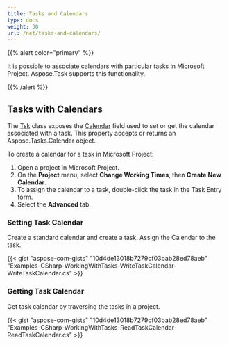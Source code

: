 ```yaml
---
title: Tasks and Calendars
type: docs
weight: 30
url: /net/tasks-and-calendars/
---
```


{{% alert color="primary" %}} 

It is possible to associate calendars with particular tasks in Microsoft Project. Aspose.Task supports this functionality.

{{% /alert %}} 
## **Tasks with Calendars**
The [Tsk](https://apireference.aspose.com/tasks/net/aspose.tasks/tsk) class exposes the [Calendar](https://apireference.aspose.com/tasks/net/aspose.tasks/tsk/fields/calendar) field used to set or get the calendar associated with a task. This property accepts or returns an Aspose.Tasks.Calendar object.

To create a calendar for a task in Microsoft Project:

1. Open a project in Microsoft Project.
1. On the **Project** menu, select **Change Working Times**, then **Create New Calendar**.
1. To assign the calendar to a task, double-click the task in the Task Entry form.
1. Select the **Advanced** tab.
### **Setting Task Calendar**
Create a standard calendar and create a task. Assign the Calendar to the task.

{{< gist "aspose-com-gists" "10d4de13018b7279cf03bab28ed78aeb" "Examples-CSharp-WorkingWithTasks-WriteTaskCalendar-WriteTaskCalendar.cs" >}}
### **Getting Task Calendar**
Get task calendar by traversing the tasks in a project.

{{< gist "aspose-com-gists" "10d4de13018b7279cf03bab28ed78aeb" "Examples-CSharp-WorkingWithTasks-ReadTaskCalendar-ReadTaskCalendar.cs" >}}
